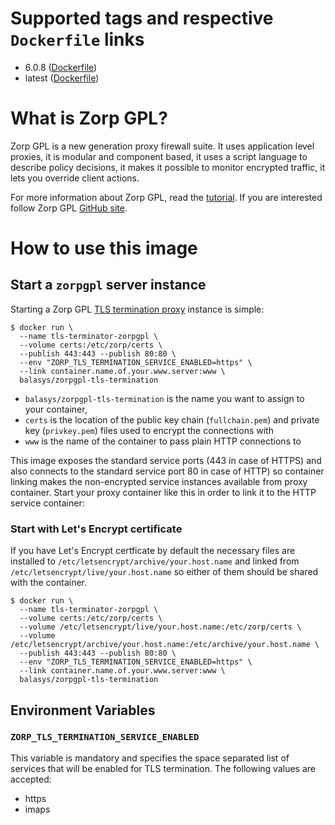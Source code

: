 # Supported tags and respective `Dockerfile` links

* 6.0.8 ([Dockerfile](https://github.com/Balasys/zorp-docker/blob/master/tls-termination/Dockerfile))
* latest ([Dockerfile](https://github.com/Balasys/zorp-docker/blob/6.0.8/tls-termination/Dockerfile))

# What is Zorp GPL?

Zorp GPL is a new generation proxy firewall suite. It uses application level proxies, it is modular and component based,
it uses a script language to describe policy decisions, it makes it possible to monitor encrypted traffic, it lets you
override client actions.

For more information about Zorp GPL, read the [tutorial](http://zorp-gpl-tutorial.readthedocs.io/). If you are
interested follow Zorp GPL [GitHub site](https://balasys.github.io/zorp).

# How to use this image

## Start a `zorpgpl` server instance

Starting a Zorp GPL [TLS termination proxy](https://en.wikipedia.org/wiki/TLS_termination_proxy) instance is simple:

    $ docker run \
      --name tls-terminator-zorpgpl \
      --volume certs:/etc/zorp/certs \
      --publish 443:443 --publish 80:80 \
      --env "ZORP_TLS_TERMINATION_SERVICE_ENABLED=https" \
      --link container.name.of.your.www.server:www \
      balasys/zorpgpl-tls-termination

* `balasys/zorpgpl-tls-termination` is the name you want to assign to your container,
* `certs` is the location of the public key chain (`fullchain.pem`) and private key (`privkey.pem`) files used to encrypt the
  connections with
* `www` is the name of the container to pass plain HTTP connections to

This image exposes the standard service ports (443 in case of HTTPS) and also connects to the standard service port 80
in case of HTTP) so container linking makes the non-encrypted service instances available from proxy container. Start
your proxy container like this in order to link it to the HTTP service container:


### Start with Let's Encrypt certificate

If you have Let's Encrypt certficate by default the necessary files are installed to `/etc/letsencrypt/archive/your.host.name` 
and linked from `/etc/letsencrypt/live/your.host.name` so either of them should be shared with the container.

    $ docker run \
      --name tls-terminator-zorpgpl \
      --volume certs:/etc/zorp/certs \
      --volume /etc/letsencrypt/live/your.host.name:/etc/zorp/certs \
      --volume /etc/letsencrypt/archive/your.host.name:/etc/archive/your.host.name \
      --publish 443:443 --publish 80:80 \
      --env "ZORP_TLS_TERMINATION_SERVICE_ENABLED=https" \
      --link container.name.of.your.www.server:www \
      balasys/zorpgpl-tls-termination

## Environment Variables

### `ZORP_TLS_TERMINATION_SERVICE_ENABLED`

This variable is mandatory and specifies the space separated list of services that will be enabled for TLS termination. The following values are accepted:

* https
* imaps
